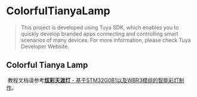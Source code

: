 # ColorfulTianyaLamp

> This project is developed using Tuya SDK, which enables you to quickly develop branded apps connecting and controlling smart scenarios of many devices.
> For more information, please check Tuya Developer Website.

## Colorful Tianya Lamp

​		教程文档请参考[**炫彩天涯灯** - 基于STM32G0B1以及WBR3模组的智能彩灯制作](./doc/基于STM32G0B1以及WBR3模组的智能彩灯制作.md)。

